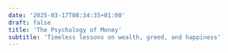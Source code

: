 ```yaml
---
date: '2025-03-17T08:34:35+01:00'
draft: false
title: 'The Psychology of Money'
subtitle: 'Timeless lessons on wealth, greed, and happiness'
---
```

